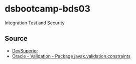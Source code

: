 # dsbootcamp-bds03
Integration Test and Security


## Source

<ul>
  <li><a href="https://devsuperior.com.br/">DevSuperior</a></li>
  <li><a href="https://docs.oracle.com/javaee/7/api/javax/validation/constraints/package-summary.html">Oracle - Validation - Package javax.validation.constraints</a></li>
</ul>
